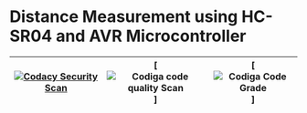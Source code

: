 # Distance Measurement using HC-SR04 and AVR Microcontroller

| [![Codacy Security Scan](https://github.com/yogeshsurve1410/M2_EmbSys/actions/workflows/codacy.yml/badge.svg)](https://github.com/yogeshsurve1410/M2_EmbSys/actions/workflows/codacy.yml) | [![Codiga code quality Scan](https://api.codiga.io/project/31603/score/svg)] | [![Codiga Code Grade](https://api.codiga.io/project/31603/status/svg)]
|----|---|---|
